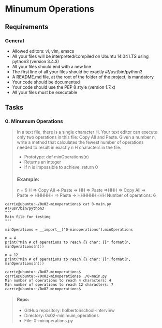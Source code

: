 # Minumum Operations

## Requirements

### General
* Allowed editors: vi, vim, emacs
* All your files will be interpreted/compiled on Ubuntu 14.04 LTS using python3 (version 3.4.3)
* All your files should end with a new line
* The first line of all your files should be exactly #!/usr/bin/python3
* A README.md file, at the root of the folder of the project, is mandatory
* Your code should be documented
* Your code should use the PEP 8 style (version 1.7.x)
* All your files must be executable

## Tasks

### 0. Minumum Operations


> In a text file, there is a single character H. Your text editor can execute only two operations in  this file: Copy All and Paste. Given a number n, write a method that calculates the fewest number of operations needed to result in exactly n H characters in the file.
> * Prototype: def minOperations(n)
> * Returns an integer
> * If n is impossible to achieve, return 0
> ### Example:
> n = 9
> H => Copy All => Paste => HH => Paste =>HHH => Copy All => Paste => HHHHHH => Paste => HHHHHHHHH
> Number of operations: 6

```
carrie@ubuntu:~/0x02-minoperations$ cat 0-main.py
#!/usr/bin/python3
"""
Main file for testing
"""

minOperations = __import__('0-minoperations').minOperations

n = 4
print("Min # of operations to reach {} char: {}".format(n, minOperations(n)))

n = 12
print("Min # of operations to reach {} char: {}".format(n, minOperations(n)))

carrie@ubuntu:~/0x02-minoperations$
carrie@ubuntu:~/0x02-minoperations$ ./0-main.py
Min number of operations to reach 4 characters: 4
Min number of operations to reach 12 characters: 7
carrie@ubuntu:~/0x02-minoperations$
```
> #### Repo:
> * GitHub repository: holbertonschool-interview
> * Directory: 0x02-minimum_operations
> * File: 0-minoperations.py